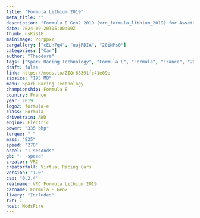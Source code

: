 ```yaml
---
title: "Formula Lithium 2019"
meta_title: ""
description: "Formula E Gen2 2019 (vrc_formula_lithium_2019) for Assetto Corsa by VRC"
date: 2024-09-20T05:00:00Z
thumb: usKiS1E
mainimage: PqrppxY
cargallery: ["cEUn7q4", "uujRDIA", "20iNMs0"]
categories: ["Car"]
author: "Theodora"
tags: ["Spark Racing Technology", "Formula E", "Formula", "France", "2019", "VRC"]
draft: false
link: https://mods.to/ZIQr68391fc41e09e
zipsize: "195 MB"
manu: Spark Racing Technology
championship: Formula E
country: France
year: 2019
logo2: formula-e
class: Formula
drivetrain: AWD
engine: Electric
power: "335 bhp"
torque: "-"
mass: "825"
speed: "278"
accel: "1 seconds"
gb: "- -speed"
creator: VRC
creatorfull: Virtual Racing Cars
version: "1.0"
csp: "0.2.4"
realname: VRC Formula Lithium 2019
carname: Formula E Gen2
livery: "Included"
r2r: 1
host: ModsFire
---
```

